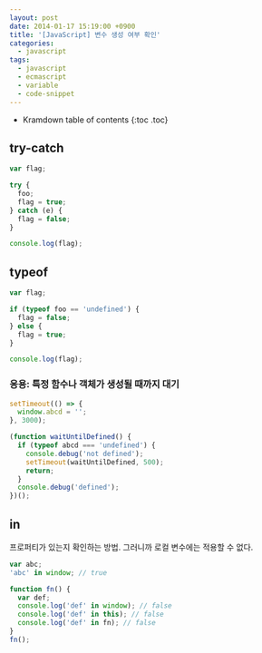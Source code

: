 ```yaml
---
layout: post
date: 2014-01-17 15:19:00 +0900
title: '[JavaScript] 변수 생성 여부 확인'
categories:
  - javascript
tags:
  - javascript
  - ecmascript
  - variable
  - code-snippet
---
```


* Kramdown table of contents
{:toc .toc}

## try-catch

```js
var flag;

try {
  foo;
  flag = true;
} catch (e) {
  flag = false;
}

console.log(flag);
```

## typeof

```js
var flag;

if (typeof foo == 'undefined') {
  flag = false;
} else {
  flag = true;
}

console.log(flag);
```

### 응용: 특정 함수나 객체가 생성될 때까지 대기

```js
setTimeout(() => {
  window.abcd = '';
}, 3000);

(function waitUntilDefined() {
  if (typeof abcd === 'undefined') {
    console.debug('not defined');
    setTimeout(waitUntilDefined, 500);
    return;
  }
  console.debug('defined');
})();
```

## in

프로퍼티가 있는지 확인하는 방법. 그러니까 로컬 변수에는 적용할 수 없다.

```js
var abc;
'abc' in window; // true

function fn() {
  var def;
  console.log('def' in window); // false
  console.log('def' in this); // false
  console.log('def' in fn); // false
}
fn();
```
